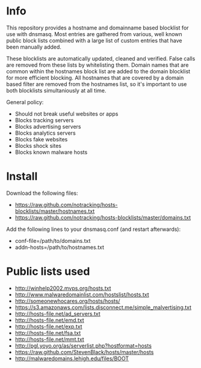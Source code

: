 # Info
This repository provides a hostname and domainname based blocklist for use with dnsmasq.
Most entries are gathered from various, well known public block lists combined with a large list of custom entries that have been manually added.

These blocklists are automatically updated, cleaned and verified. False calls are removed from these lists by whitelisting them.
Domain names that are common within the hostnames block list are added to the domain blocklist for more efficient blocking.
All hostnames that are covered by a domain based filter are removed from the hostnames list, so it's important to use both blocklists simultaniously at all time.

General policy:
 - Should not break useful websites or apps
 - Blocks tracking servers
 - Blocks advertising servers
 - Blocks analytics servers
 - Blocks fake websites
 - Blocks shock sites
 - Blocks known malware hosts

# Install
Download the following files:
 - https://raw.github.com/notracking/hosts-blocklists/master/hostnames.txt
 - https://raw.github.com/notracking/hosts-blocklists/master/domains.txt

Add the following lines to your dnsmasq.conf (and restart afterwards):
 - conf-file=/path/to/domains.txt
 - addn-hosts=/path/to/hostnames.txt

# Public lists used
 - http://winhelp2002.mvps.org/hosts.txt
 - http://www.malwaredomainlist.com/hostslist/hosts.txt
 - http://someonewhocares.org/hosts/hosts/
 - https://s3.amazonaws.com/lists.disconnect.me/simple_malvertising.txt
 - http://hosts-file.net/ad_servers.txt
 - http://hosts-file.net/emd.txt
 - http://hosts-file.net/exp.txt
 - http://hosts-file.net/fsa.txt
 - http://hosts-file.net/mmt.txt
 - http://pgl.yoyo.org/as/serverlist.php?hostformat=hosts
 - https://raw.github.com/StevenBlack/hosts/master/hosts
 - http://malwaredomains.lehigh.edu/files/BOOT
